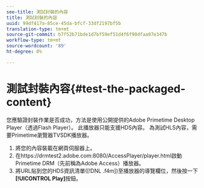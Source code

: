 ```yaml
---
seo-title: 測試封裝的內容
title: 測試封裝的內容
uuid: 99df417a-85ce-45da-bfcf-33df2197bf5b
translation-type: tm+mt
source-git-commit: b7f52b71bde1d7bf59ef51d4f6f90dfaa07e347b
workflow-type: tm+mt
source-wordcount: '89'
ht-degree: 0%

---
```



# 測試封裝內容{#test-the-packaged-content}

您應驗證封裝作業是否成功，方法是使用公開提供的Adobe Primetime Desktop Player（透過Flash Player）。 此播放器只能支援HDS內容。 為測試HLS內容，需要Primetime瀏覽器TVSDK播放器。

1. 將您的內容裝載在網頁伺服器上。
1. 在https://drmtest2.adobe.com:8080/AccessPlayer/player.html啟動Primetime DRM（先前稱為Adobe Access）播放器。
1. 將URL貼到您的HDS資訊清單([!DNL .f4m])至播放器的導覽欄位，然後按一下&#x200B;**[!UICONTROL Play]**&#x200B;按鈕。
